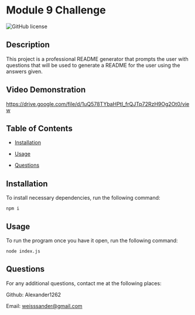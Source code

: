 # Module 9 Challenge

![GitHub license](https://img.shields.io/badge/license-MIT-blue.svg)

## Description

This project is a professional README generator that prompts the user with questions that will be used to generate a README for the user using the answers given.

## Video Demonstration

https://drive.google.com/file/d/1uQ578TYbaHPtI_frQJTp72RzH9Og2Ot0/view

## Table of Contents 


* [Installation](#installation)

* [Usage](#usage)

* [Questions](#questions)

## Installation

To install necessary dependencies, run the following command:

```
npm i
```

## Usage

To run the program once you have it open, run the following command:

```
node index.js
```

## Questions

For any additional questions, contact me at the following places:

Github: Alexander1262

Email: weisssander@gmail.com

